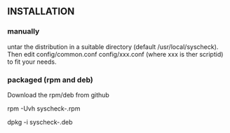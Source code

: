 ## INSTALLATION


### manually

untar the distribution in a suitable directory (default /usr/local/syscheck).
Then edit config/common.conf config/xxx.conf (where xxx is ther scriptid) to fit your needs.

### packaged (rpm and deb)


Download the rpm/deb from github

rpm -Uvh syscheck-<version>.rpm

dpkg -i syscheck-<version>.deb
